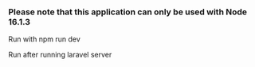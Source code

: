 <h3>Please note that this application can only be used with Node 16.1.3</h3>
<p>Run with npm run dev</p>
<p>Run after running laravel server</p>
